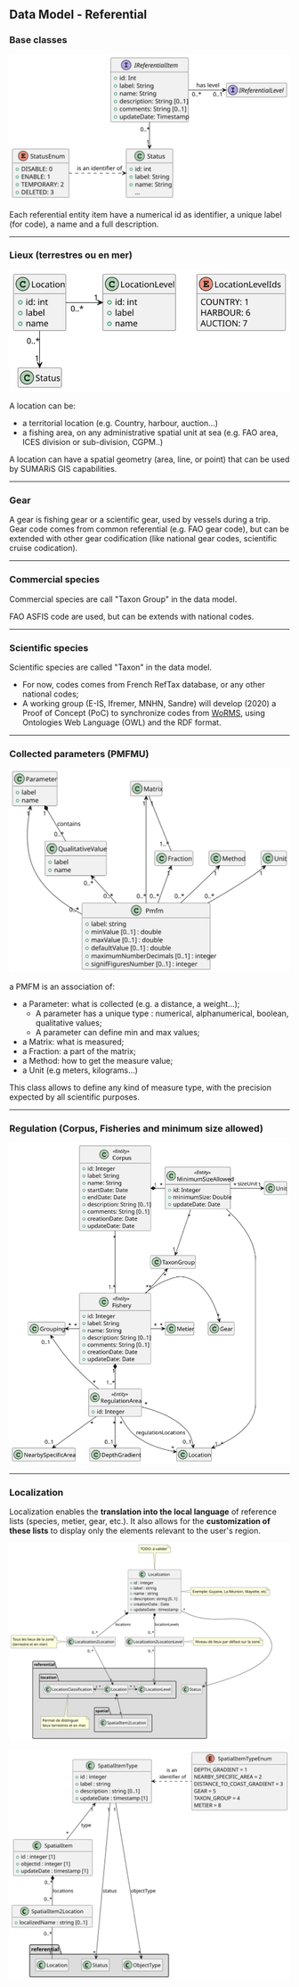 ## Data Model - Referential

### Base classes

![common](model/referential/common.svg)

Each referential entity item have a numerical id as identifier, a unique label (for code), a name and a full description. 

---
### Lieux (terrestres ou en mer)

![location](model/referential/location.svg)

A location can be:
  - a territorial location (e.g. Country, harbour, auction...)
  - a fishing area, on any administrative spatial unit at sea (e.g. FAO area, ICES division or sub-division, CGPM..)

A location can have a spatial geometry (area, line, or point) that can be used by SUMARiS GIS capabilities.  

---
### Gear

A gear is fishing gear or a scientific gear, used by vessels during a trip. 
Gear code comes from common referential (e.g. FAO gear code), but can be extended with other gear codification (like national gear codes, scientific cruise codication).

---
### Commercial species

Commercial species are call "Taxon Group" in the data model.

FAO ASFIS code are used, but can be extends with national codes. 

---
### Scientific species

Scientific species are called "Taxon" in the data model.

 - For now, codes comes from French RefTax database, or any other national codes;
 - A working group (E-IS, Ifremer, MNHN, Sandre) will develop (2020) a Proof of Concept (PoC) to synchronize codes from [WoRMS](http://www.marinespecies.org/), using Ontologies Web Language (OWL) and the RDF format.    

---
### Collected parameters (PMFMU)

![pmfm](model/referential/pmfm.svg)

a PMFM is an association of:
 
 - a Parameter: what is collected (e.g. a distance, a weight...);
    * A parameter has a unique type : numerical, alphanumerical, boolean, qualitative values;
    * A parameter can define min and max values;
 - a Matrix: what is measured;
 - a Fraction: a part of the matrix;
 - a Method: how to get the measure value;
 - a Unit (e.g meters, kilograms...)

This class allows to define any kind of measure type, with the precision expected by all scientific purposes.

---
### Regulation (Corpus, Fisheries and minimum size allowed)

![regulation](model/referential/regulation.svg)

---
### Localization

Localization enables the **translation into the local language** of reference lists (species, metier, gear, etc.). 
It also allows for the **customization of these lists** to display only the elements relevant to the user's region.

![localization](model/referential/localization.svg)

![spatial](model/referential/spatial.svg)